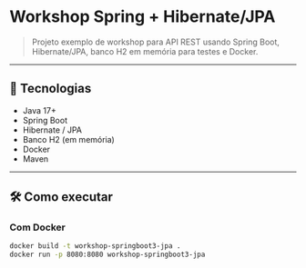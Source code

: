 # Workshop Spring + Hibernate/JPA

> Projeto exemplo de workshop para API REST usando Spring Boot, Hibernate/JPA, banco H2 em memória para testes e Docker.

---

## 🚀 Tecnologias

- Java 17+
- Spring Boot
- Hibernate / JPA
- Banco H2 (em memória)
- Docker
- Maven 

---

## 🛠️ Como executar

### Com Docker

```bash
docker build -t workshop-springboot3-jpa .
docker run -p 8080:8080 workshop-springboot3-jpa


